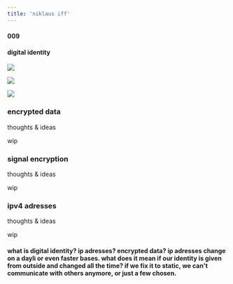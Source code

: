 ```yaml
---
title: 'niklaus iff'
---
```

<!-- number//title -->
<div class="work-col1">

#### 009

#### digital identity

</div>

<!-- images -->
<div class="work-col2-3">
<div class="work-col2">
<div class="work-img">

![](/images/digii03.jpg)

</div>
<div class="work-img">

![](/images/digii02.jpg)

</div>
<div class="work-img">

![](/images/digii01.jpg)

</div>
</div>

<!-- image info -->
<!-- if video double div -->
<div class="work-col3">
<div class="work-col3-div">

### encrypted data

thoughts & ideas

wip

</div>
<div class="work-col3-div">

### signal encryption

thoughts & ideas

wip

</div>
<div class="work-col3-div">

### ipv4 adresses

thoughts & ideas

wip

</div>
</div>
</div>

<!-- links -->
<div class="work-col4">

<!-- <a class="work-links" href="https://doc.niklausiff.ch/" target="_blank">doc</a> -->

<!-- <a class="work-links" href="https://github.com/nikischwdrtr/noindex" target="_blank">github</a> -->

</div>

<!-- text -->

#### what is digital identity? ip adresses? encrypted data? ip adresses change on a dayli or even faster bases. what does it mean if our identity is given from outside and changed all the time? if we fix it to static, we can't communicate with others anymore, or just a few chosen.